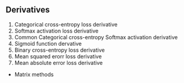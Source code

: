 ## Derivatives  

  1.  Categorical cross-entropy loss derivative
  2.  Softmax activation loss derivative
  3.  Common Categorical cross-entropy Softmax activation derivative
  4.  Sigmoid function dervative 
  5.  Binary cross-entropy loss derivative 
  6.  Mean squared erorr loss derivative
  7.  Mean absolute error loss derivative 

  * Matrix methods 
